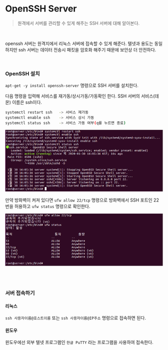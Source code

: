 # OpenSSH Server

> 원격에서 서버를 관리할 수 있게 해주는 SSH 서버에 대해 알아본다.

<br>

openssh 서버는 원격지에서 리눅스 서버에 접속할 수 있게 해준다. 텔넷과 용도는 동일하지만 ssh 서버는 데이터 전송시 패킷을 암호화 해주기 때문에 보안상 더 안전하다.

<br>

### OpenSSH 설치

`apt-get -y install openssh-server` 명령으로 SSH 서버를 설치한다.

다음 명령을 입력해 서비스를 재가동/상시가동/가동확인 한다. SSH 서버의 서비스(데몬) 이름은 ssh이다.

```bash
systemctl restart ssh	-> 서비스 재가동
systemctl enable ssh	-> 서비스 상시 가동
systemctl status ssh	-> 서비스 가동 여부(q를 누르면 종료)
```

![ssh1](../img/Linux/ssh1.PNG)

만약 방화벽이 켜져 있다면 `ufw allow 22/tcp` 명령으로 방화벽에서 SSH 포트인 22번을 허용하고 `ufw status` 명령으로 확인한다.

![ssh2](../img/Linux/ssh2.PNG)

<br>

<br>

### 서버 접속하기

#### 리눅스

`ssh 사용자이름@호스트이름` 또는 `ssh 사용자이름@IP주소` 명령으로 접속하면 된다.

#### 윈도우

윈도우에선 외부 텔넷 프로그램인 `한글 PuTTY` 라는 프로그램을 사용하여 접속한다.